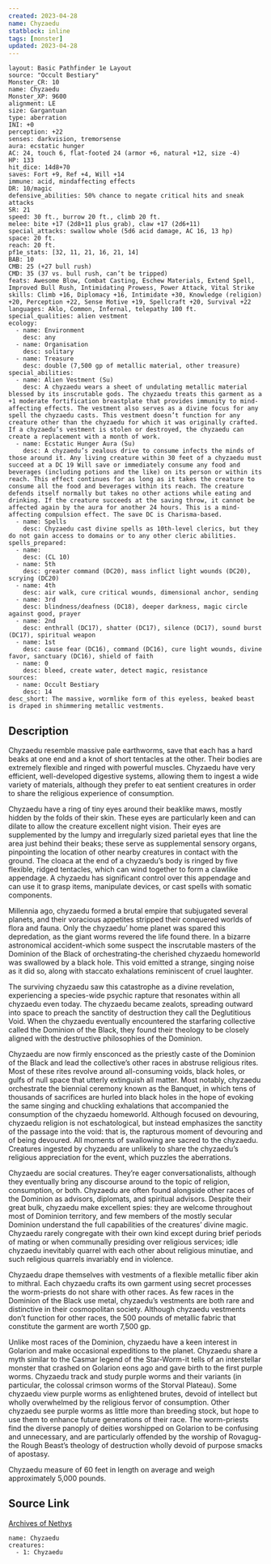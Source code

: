 ```yaml
---
created: 2023-04-28
name: Chyzaedu
statblock: inline
tags: [monster]
updated: 2023-04-28
---
```

```statblock
layout: Basic Pathfinder 1e Layout
source: "Occult Bestiary"
Monster_CR: 10
name: Chyzaedu
Monster_XP: 9600
alignment: LE
size: Gargantuan
type: aberration
INI: +0
perception: +22
senses: darkvision, tremorsense
aura: ecstatic hunger
AC: 24, touch 6, flat-footed 24 (armor +6, natural +12, size -4)
HP: 133
hit_dice: 14d8+70
saves: Fort +9, Ref +4, Will +14
immune: acid, mindaffecting effects
DR: 10/magic
defensive_abilities: 50% chance to negate critical hits and sneak attacks
SR: 21
speed: 30 ft., burrow 20 ft., climb 20 ft.
melee: bite +17 (2d8+11 plus grab), claw +17 (2d6+11)
special_attacks: swallow whole (5d6 acid damage, AC 16, 13 hp)
space: 20 ft.
reach: 20 ft.
pf1e_stats: [32, 11, 21, 16, 21, 14]
BAB: 10
CMB: 25 (+27 bull rush)
CMD: 35 (37 vs. bull rush, can’t be tripped)
feats: Awesome Blow, Combat Casting, Eschew Materials, Extend Spell, Improved Bull Rush, Intimidating Prowess, Power Attack, Vital Strike
skills: Climb +16, Diplomacy +16, Intimidate +30, Knowledge (religion) +20, Perception +22, Sense Motive +19, Spellcraft +20, Survival +22
languages: Aklo, Common, Infernal, telepathy 100 ft.
special_qualities: alien vestment
ecology:
  - name: Environment
    desc: any
  - name: Organisation
    desc: solitary
  - name: Treasure
    desc: double (7,500 gp of metallic material, other treasure)
special_abilities:
  - name: Alien Vestment (Su)
    desc: A chyzaedu wears a sheet of undulating metallic material blessed by its inscrutable gods. The chyzaedu treats this garment as a +1 moderate fortification breastplate that provides immunity to mind-affecting effects. The vestment also serves as a divine focus for any spell the chyzaedu casts. This vestment doesn’t function for any creature other than the chyzaedu for which it was originally crafted. If a chyzaedu’s vestment is stolen or destroyed, the chyzaedu can create a replacement with a month of work.
  - name: Ecstatic Hunger Aura (Su)
    desc: A chyzaedu’s zealous drive to consume infects the minds of those around it. Any living creature within 30 feet of a chyzaedu must succeed at a DC 19 Will save or immediately consume any food and beverages (including potions and the like) on its person or within its reach. This effect continues for as long as it takes the creature to consume all the food and beverages within its reach. The creature defends itself normally but takes no other actions while eating and drinking. If the creature succeeds at the saving throw, it cannot be affected again by the aura for another 24 hours. This is a mind-affecting compulsion effect. The save DC is Charisma-based.
  - name: Spells
    desc: Chyzaedu cast divine spells as 10th-level clerics, but they do not gain access to domains or to any other cleric abilities.
spells_prepared:
  - name:
    desc: (CL 10)
  - name: 5th
    desc: greater command (DC20), mass inflict light wounds (DC20), scrying (DC20)
  - name: 4th
    desc: air walk, cure critical wounds, dimensional anchor, sending
  - name: 3rd
    desc: blindness/deafness (DC18), deeper darkness, magic circle against good, prayer
  - name: 2nd
    desc: enthrall (DC17), shatter (DC17), silence (DC17), sound burst (DC17), spiritual weapon
  - name: 1st
    desc: cause fear (DC16), command (DC16), cure light wounds, divine favor, sanctuary (DC16), shield of faith
  - name: 0
    desc: bleed, create water, detect magic, resistance
sources:
  - name: Occult Bestiary
    desc: 14
desc_short: The massive, wormlike form of this eyeless, beaked beast is draped in shimmering metallic vestments.
```
## Description
Chyzaedu resemble massive pale earthworms, save that each has a hard beaks at one end and a knot of short tentacles at the other. Their bodies are extremely flexible and ringed with powerful muscles. Chyzaedu have very efficient, well-developed digestive systems, allowing them to ingest a wide variety of materials, although they prefer to eat sentient creatures in order to share the religious experience of consumption.

Chyzaedu have a ring of tiny eyes around their beaklike maws, mostly hidden by the folds of their skin. These eyes are particularly keen and can dilate to allow the creature excellent night vision. Their eyes are supplemented by the lumpy and irregularly sized parietal eyes that line the area just behind their beaks; these serve as supplemental sensory organs, pinpointing the location of other nearby creatures in contact with the ground. The cloaca at the end of a chyzaedu’s body is ringed by five flexible, ridged tentacles, which can wind together to form a clawlike appendage. A chyzaedu has significant control over this appendage and can use it to grasp items, manipulate devices, or cast spells with somatic components.

Millennia ago, chyzaedu formed a brutal empire that subjugated several planets, and their voracious appetites stripped their conquered worlds of flora and fauna. Only the chyzaedu’ home planet was spared this depredation, as the giant worms revered the life found there. In a bizarre astronomical accident-which some suspect the inscrutable masters of the Dominion of the Black of orchestrating-the cherished chyzaedu homeworld was swallowed by a black hole. This void emitted a strange, singing noise as it did so, along with staccato exhalations reminiscent of cruel laughter.

The surviving chyzaedu saw this catastrophe as a divine revelation, experiencing a species-wide psychic rapture that resonates within all chyzaedu even today. The chyzaedu became zealots, spreading outward into space to preach the sanctity of destruction they call the Deglutitious Void. When the chyzaedu eventually encountered the starfaring collective called the Dominion of the Black, they found their theology to be closely aligned with the destructive philosophies of the Dominion.

Chyzaedu are now firmly ensconced as the priestly caste of the Dominion of the Black and lead the collective’s other races in abstruse religious rites. Most of these rites revolve around all-consuming voids, black holes, or gulfs of null space that utterly extinguish all matter. Most notably, chyzaedu orchestrate the biennial ceremony known as the Banquet, in which tens of thousands of sacrifices are hurled into black holes in the hope of evoking the same singing and chuckling exhalations that accompanied the consumption of the chyzaedu homeworld. Although focused on devouring, chyzaedu religion is not eschatological, but instead emphasizes the sanctity of the passage into the void: that is, the rapturous moment of devouring and of being devoured. All moments of swallowing are sacred to the chyzaedu. Creatures ingested by chyzaedu are unlikely to share the chyzaedu’s religious appreciation for the event, which puzzles the aberrations.

Chyzaedu are social creatures. They’re eager conversationalists, although they eventually bring any discourse around to the topic of religion, consumption, or both. Chyzaedu are often found alongside other races of the Dominion as advisors, diplomats, and spiritual advisors. Despite their great bulk, chyzaedu make excellent spies: they are welcome throughout most of Dominion territory, and few members of the mostly secular Dominion understand the full capabilities of the creatures’ divine magic. Chyzaedu rarely congregate with their own kind except during brief periods of mating or when communally presiding over religious services; idle chyzaedu inevitably quarrel with each other about religious minutiae, and such religious quarrels invariably end in violence.

Chyzaedu drape themselves with vestments of a flexible metallic fiber akin to mithral. Each chyzaedu crafts its own garment using secret processes the worm-priests do not share with other races. As few races in the Dominion of the Black use metal, chyzaedu’s vestments are both rare and distinctive in their cosmopolitan society. Although chyzaedu vestments don’t function for other races, the 500 pounds of metallic fabric that constitute the garment are worth 7,500 gp.

Unlike most races of the Dominion, chyzaedu have a keen interest in Golarion and make occasional expeditions to the planet. Chyzaedu share a myth similar to the Casmar legend of the Star-Worm-it tells of an interstellar monster that crashed on Golarion eons ago and gave birth to the first purple worms. Chyzaedu track and study purple worms and their variants (in particular, the colossal crimson worms of the Storval Plateau). Some chyzaedu view purple worms as enlightened brutes, devoid of intellect but wholly overwhelmed by the religious fervor of consumption. Other chyzaedu see purple worms as little more than breeding stock, but hope to use them to enhance future generations of their race. The worm-priests find the diverse panoply of deities worshipped on Golarion to be confusing and unnecessary, and are particularly offended by the worship of Rovagug-the Rough Beast’s theology of destruction wholly devoid of purpose smacks of apostasy.

Chyzaedu measure of 60 feet in length on average and weigh approximately 5,000 pounds.
## Source Link
[Archives of Nethys](https://aonprd.com/MonsterDisplay.aspx?ItemName=Chyzaedu)
```encounter-table
name: Chyzaedu
creatures:
  - 1: Chyzaedu
```

